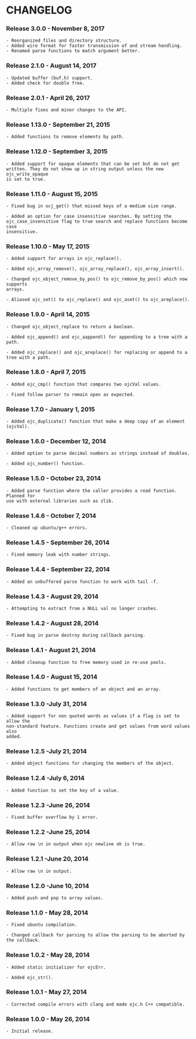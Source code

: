 # CHANGELOG

### Release 3.0.0 - November 8, 2017

	- Reorganized files and directory structure.
	- Added wire format for faster transmission of and stream handling.
	- Renamed parse functions to match argument better.

### Release 2.1.0 - August 14, 2017

	- Updated buffer (buf.h) support.
	- Added check for double free.

### Release 2.0.1 - April 26, 2017

	- Multiple fixes and minor changes to the API.

### Release 1.13.0 - September 21, 2015

	- Added functions to remove elements by path.

### Release 1.12.0 - September 3, 2015

	- Added support for opaque elements that can be set but do not get
	written. They do not show up in string output unless the new ojc_write_opaque
	is set to true.

### Release 1.11.0 - August 15, 2015

	- Fixed bug in ocj_get() that missed keys of a medium size range.

	- Added an option for case insensitive searches. By setting the
	ojc_case_insensitive flag to true search and replace functions become case
	insensitive.

### Release 1.10.0 - May 17, 2015

	- Added support for arrays in ojc_replace().

	- Added ojc_array_remove(), ojc_array_replace(), ojc_array_insert().

	- Changed ojc_object_remove_by_pos() to ojc_remove_by_pos() which now supports
	arrays.

	- Aliased ojc_set() to ojc_replace() and ojc_aset() to ojc_areplace().

### Release 1.9.0 - April 14, 2015

	- Changed ojc_object_replace to return a boolean.

	- Added ojc_append() and ojc_aappend() for appending to a tree with a path.

	- Added ojc_replace() and ojc_areplace() for replacing or append to a tree with a path.

### Release 1.8.0 - April 7, 2015

	- Added ojc_cmp() function that compares two ojcVal values.

	- Fixed follow parser to remain open as expected.

### Release 1.7.0 - January 1, 2015

	- Added ojc_duplicate() function that make a deep copy of an element (ojcVal).

### Release 1.6.0 - December 12, 2014

	- Added option to parse decimal numbers as strings instead of doubles.

	- Added ojc_number() function.

### Release 1.5.0 - October 23, 2014

	- Added parse function where the caller provides a read function. Planned for
	use with external libraries such as zlib.

### Release 1.4.6 - October 7, 2014

	- Cleaned up ubuntu/g++ errors.

### Release 1.4.5 - September 26, 2014

	- Fixed memory leak with number strings.

### Release 1.4.4 - September 22, 2014

	- Added an unbuffered parse function to work with tail -f.

### Release 1.4.3 - August 29, 2014

	- Attempting to extract from a NULL val no longer crashes.

### Release 1.4.2 - August 28, 2014

	- Fixed bug in parse destroy during callback parsing.

### Release 1.4.1 - August 21, 2014

	- Added cleanup function to free memory used in re-use pools.

### Release 1.4.0 - August 15, 2014

	- Added functions to get members of an object and an array.

### Release 1.3.0 -July 31, 2014

	- Added support for non quoted words as values if a flag is set to allow the
	non-standard feature. Functions create and get values from word values also
	added.

### Release 1.2.5 -July 21, 2014

	- Added object functions for changing the members of the object.

### Release 1.2.4 -July 6, 2014

	- Added function to set the key of a value.

### Release 1.2.3 -June 26, 2014

	- Fixed buffer overflow by 1 error.

### Release 1.2.2 -June 25, 2014

	- Allow raw \n in output when ojc newline ok is true.

### Release 1.2.1 -June 20, 2014

	- Allow raw \n in output.

### Release 1.2.0 -June 10, 2014

	- Added push and pop to array values.

### Release 1.1.0 - May 28, 2014

	- Fixed ubuntu compilation.

	- Changed callback for parsing to allow the parsing to be aborted by the callback.

### Release 1.0.2 - May 28, 2014

	- Added static initializer for ojcErr.

	- Added ojc_str().

### Release 1.0.1 - May 27, 2014

	- Corrected compile errors with clang and made ojc.h C++ compatible.

### Release 1.0.0 - May 26, 2014

	- Initial release.

